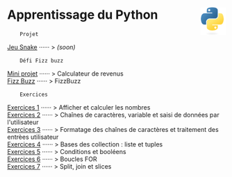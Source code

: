 # Apprentissage du Python <img align="right" src="src/images/Python-logo-notext.svg" alt="Python" title="Phthon" widht="auto" height="64px">

```
    Projet
```
[Jeu Snake]() ······ > *(soon)*  
```
    Défi Fizz buzz
```
[Mini projet](miniProjet) ······ > Calculateur de revenus  
[Fizz Buzz](FizzBuzz) ······ > FizzBuzz   
```
    Exercices
```
[Exercices 1](practice1) ······ > Afficher et calculer les nombres  
[Exercices 2](practice2) ······ > Chaînes de caractères, variable et saisi de données par l'utilisateur  
[Exercices 3](practice3) ······ > Formatage des chaînes de caractères et traitement des entrèes utilisateur  
[Exercices 4](practice4) ······ > Bases des collection : liste et tuples  
[Exercices 5](practice5) ······ > Conditions et booléens  
[Exercices 6](practice6) ······ > Boucles FOR  
[Exercices 7](practice7) ······ > Split, join et slices  